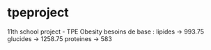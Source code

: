 # tpeproject
11th school project - TPE Obesity
besoins de base : 
lipides -> 993.75
glucides -> 1258.75
proteines -> 583